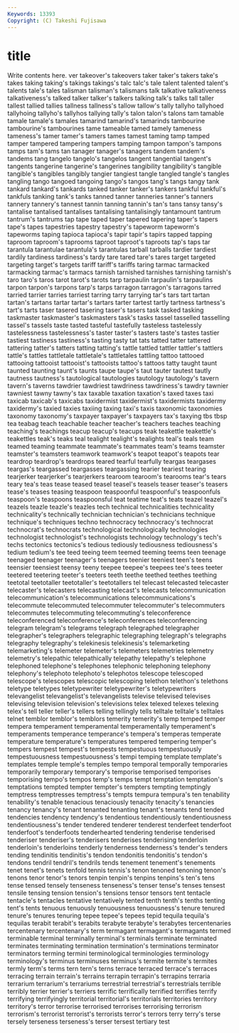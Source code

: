 ```yaml
---
Keywords: 13393 
Copyright: (C) Takeshi Fujisawa
---
```


# title

Write contents here.
ver
takeover's takeovers taker taker's takers take's takes taking taking's takings
takings's talc talc's tale talent talented talent's talents tale's tales
talisman talisman's talismans talk talkative talkativeness talkativeness's talked talker talker's
talkers talking talk's talks tall taller tallest tallied tallies tallness
tallness's tallow tallow's tally tallyho tallyhoed tallyhoing tallyho's tallyhos tallying
tally's talon talon's talons tam tamable tamale tamale's tamales tamarind
tamarind's tamarinds tambourine tambourine's tambourines tame tameable tamed tamely tameness
tameness's tamer tamer's tamers tames tamest taming tamp tamped tamper
tampered tampering tampers tamping tampon tampon's tampons tamps tam's tams
tan tanager tanager's tanagers tandem tandem's tandems tang tangelo tangelo's
tangelos tangent tangential tangent's tangents tangerine tangerine's tangerines tangibility tangibility's
tangible tangible's tangibles tangibly tangier tangiest tangle tangled tangle's tangles
tangling tango tangoed tangoing tango's tangos tang's tangs tangy tank
tankard tankard's tankards tanked tanker tanker's tankers tankful tankful's tankfuls
tanking tank's tanks tanned tanner tanneries tanner's tanners tannery tannery's
tannest tannin tanning tannin's tan's tans tansy tansy's tantalise tantalised
tantalises tantalising tantalisingly tantamount tantrum tantrum's tantrums tap tape taped
taper tapered tapering taper's tapers tape's tapes tapestries tapestry tapestry's
tapeworm tapeworm's tapeworms taping tapioca tapioca's tapir tapir's tapirs tapped
tapping taproom taproom's taprooms taproot taproot's taproots tap's taps tar
tarantula tarantulae tarantula's tarantulas tarball tarballs tardier tardiest tardily tardiness
tardiness's tardy tare tared tare's tares target targeted targeting target's
targets tariff tariff's tariffs taring tarmac tarmacked tarmacking tarmac's tarmacs
tarnish tarnished tarnishes tarnishing tarnish's taro taro's taros tarot tarot's
tarots tarp tarpaulin tarpaulin's tarpaulins tarpon tarpon's tarpons tarp's tarps
tarragon tarragon's tarragons tarred tarried tarrier tarries tarriest tarring tarry
tarrying tar's tars tart tartan tartan's tartans tartar tartar's tartars
tarter tartest tartly tartness tartness's tart's tarts taser tasered tasering
taser's tasers task tasked tasking taskmaster taskmaster's taskmasters task's tasks
tassel tasselled tasselling tassel's tassels taste tasted tasteful tastefully tasteless
tastelessly tastelessness tastelessness's taster taster's tasters taste's tastes tastier tastiest
tastiness tastiness's tasting tasty tat tats tatted tatter tattered tattering
tatter's tatters tatting tatting's tattle tattled tattler tattler's tattlers tattle's
tattles tattletale tattletale's tattletales tattling tattoo tattooed tattooing tattooist tattooist's
tattooists tattoo's tattoos tatty taught taunt taunted taunting taunt's taunts
taupe taupe's taut tauter tautest tautly tautness tautness's tautological tautologies
tautology tautology's tavern tavern's taverns tawdrier tawdriest tawdriness tawdriness's tawdry
tawnier tawniest tawny tawny's tax taxable taxation taxation's taxed taxes
taxi taxicab taxicab's taxicabs taxidermist taxidermist's taxidermists taxidermy taxidermy's taxied
taxies taxiing taxing taxi's taxis taxonomic taxonomies taxonomy taxonomy's taxpayer
taxpayer's taxpayers tax's taxying tbs tbsp tea teabag teach teachable
teacher teacher's teachers teaches teaching teaching's teachings teacup teacup's teacups
teak teakettle teakettle's teakettles teak's teaks teal tealight tealight's tealights
teal's teals team teamed teaming teammate teammate's teammates team's teams
teamster teamster's teamsters teamwork teamwork's teapot teapot's teapots tear teardrop
teardrop's teardrops teared tearful tearfully teargas teargases teargas's teargassed teargasses
teargassing tearier teariest tearing tearjerker tearjerker's tearjerkers tearoom tearoom's tearooms
tear's tears teary tea's teas tease teased teasel teasel's teasels
teaser teaser's teasers tease's teases teasing teaspoon teaspoonful teaspoonful's teaspoonfuls
teaspoon's teaspoons teaspoonsful teat teatime teat's teats teazel teazel's teazels
teazle teazle's teazles tech technical technicalities technicality technicality's technically technician
technician's technicians technique technique's techniques techno technocracy technocracy's technocrat technocrat's
technocrats technological technologically technologies technologist technologist's technologists technology technology's tech's
techs tectonics tectonics's tedious tediously tediousness tediousness's tedium tedium's tee
teed teeing teem teemed teeming teems teen teenage teenaged teenager
teenager's teenagers teenier teeniest teen's teens teensier teensiest teensy teeny
teepee teepee's teepees tee's tees teeter teetered teetering teeter's teeters
teeth teethe teethed teethes teething teetotal teetotaller teetotaller's teetotallers tel
telecast telecasted telecaster telecaster's telecasters telecasting telecast's telecasts telecommunication telecommunication's
telecommunications telecommunications's telecommute telecommuted telecommuter telecommuter's telecommuters telecommutes telecommuting telecommuting's
teleconference teleconferenced teleconference's teleconferences teleconferencing telegram telegram's telegrams telegraph telegraphed
telegrapher telegrapher's telegraphers telegraphic telegraphing telegraph's telegraphs telegraphy telegraphy's telekinesis
telekinesis's telemarketing telemarketing's telemeter telemeter's telemeters telemetries telemetry telemetry's telepathic
telepathically telepathy telepathy's telephone telephoned telephone's telephones telephonic telephoning telephony
telephony's telephoto telephoto's telephotos telescope telescoped telescope's telescopes telescopic telescoping
telethon telethon's telethons teletype teletypes teletypewriter teletypewriter's teletypewriters televangelist televangelist's
televangelists televise televised televises televising television television's televisions telex telexed
telexes telexing telex's tell teller teller's tellers telling tellingly tells
telltale telltale's telltales telnet temblor temblor's temblors temerity temerity's temp
temped temper tempera temperament temperamental temperamentally temperament's temperaments temperance temperance's
tempera's temperas temperate temperature temperature's temperatures tempered tempering temper's tempers
tempest tempest's tempests tempestuous tempestuously tempestuousness tempestuousness's tempi temping template
template's templates temple temple's temples tempo temporal temporally temporaries temporarily
temporary temporary's temporise temporised temporises temporising tempo's tempos temp's temps
tempt temptation temptation's temptations tempted tempter tempter's tempters tempting temptingly
temptress temptresses temptress's tempts tempura tempura's ten tenability tenability's tenable
tenacious tenaciously tenacity tenacity's tenancies tenancy tenancy's tenant tenanted tenanting
tenant's tenants tend tended tendencies tendency tendency's tendentious tendentiously tendentiousness
tendentiousness's tender tendered tenderer tenderest tenderfeet tenderfoot tenderfoot's tenderfoots tenderhearted
tendering tenderise tenderised tenderiser tenderiser's tenderisers tenderises tenderising tenderloin tenderloin's
tenderloins tenderly tenderness tenderness's tender's tenders tending tendinitis tendinitis's tendon
tendonitis tendonitis's tendon's tendons tendril tendril's tendrils tends tenement tenement's
tenements tenet tenet's tenets tenfold tennis tennis's tenon tenoned tenoning
tenon's tenons tenor tenor's tenors tenpin tenpin's tenpins tenpins's ten's
tens tense tensed tensely tenseness tenseness's tenser tense's tenses tensest
tensile tensing tension tension's tensions tensor tensors tent tentacle tentacle's
tentacles tentative tentatively tented tenth tenth's tenths tenting tent's tents
tenuous tenuously tenuousness tenuousness's tenure tenured tenure's tenures tenuring tepee
tepee's tepees tepid tequila tequila's tequilas terabit terabit's terabits terabyte
terabyte's terabytes tercentenaries tercentenary tercentenary's term termagant termagant's termagants termed
terminable terminal terminally terminal's terminals terminate terminated terminates terminating termination
termination's terminations terminator terminators terming termini terminological terminologies terminology terminology's
terminus terminuses terminus's termite termite's termites termly term's terms tern
tern's terns terrace terraced terrace's terraces terracing terrain terrain's terrains
terrapin terrapin's terrapins terraria terrarium terrarium's terrariums terrestrial terrestrial's terrestrials
terrible terribly terrier terrier's terriers terrific terrifically terrified terrifies terrify
terrifying terrifyingly territorial territorial's territorials territories territory territory's terror terrorise
terrorised terrorises terrorising terrorism terrorism's terrorist terrorist's terrorists terror's terrors
terry terry's terse tersely terseness terseness's terser tersest tertiary test
